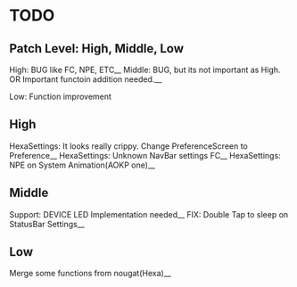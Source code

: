 TODO
======

Patch Level: High, Middle, Low
-------------------------------

High: BUG like FC, NPE, ETC__
Middle: BUG, but its not important as High. OR Important functoin addition needed.__

Low: Function improvement

High
-----
HexaSettings: It looks really crippy. Change PreferenceScreen to Preference__
HexaSettings: Unknown NavBar settings FC__
HexaSettings: NPE on System Animation(AOKP one)__


Middle
-------
Support: DEVICE LED Implementation needed__
FIX: Double Tap to sleep on StatusBar Settings__

Low
----
Merge some functions from nougat(Hexa)__

